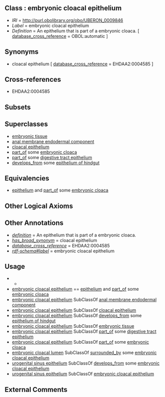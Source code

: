 
## Class : embryonic cloacal epithelium

 * *IRI* = http://purl.obolibrary.org/obo/UBERON_0009846
 * *Label* = embryonic cloacal epithelium
 * *Definition* = An epithelium that is part of a embryonic cloaca. [ [database_cross_reference](../../ef/oboInOwl#hasDbXref.md) = OBOL:automatic ]

## Synonyms

 * cloacal epithelium [ [database_cross_reference](../../ef/oboInOwl#hasDbXref.md) = EHDAA2:0004585 ]

## Cross-references

 * EHDAA2:0004585

## Subsets


## Superclasses

 * [embryonic tissue](../../UBERON/91/UBERON_0005291.md)
 * [anal membrane endodermal component](../../UBERON/21/UBERON_0009521.md)
 * [cloacal epithelium](../../UBERON/81/UBERON_0012481.md)
 * [part_of](../../BFO/50/BFO_0000050.md) some [embryonic cloaca](../../UBERON/63/UBERON_0000163.md)
 * [part_of](../../BFO/50/BFO_0000050.md) some [digestive tract epithelium](../../UBERON/29/UBERON_0003929.md)
 * [develops_from](../../RO/02/RO_0002202.md) some [epithelium of hindgut](../../UBERON/53/UBERON_0003353.md)

## Equivalencies

 * [epithelium](../../UBERON/83/UBERON_0000483.md) and [part_of](../../BFO/50/BFO_0000050.md) some [embryonic cloaca](../../UBERON/63/UBERON_0000163.md)

## Other Logical Axioms


## Other Annotations

 * *[definition](../../IAO/15/IAO_0000115.md)* = An epithelium that is part of a embryonic cloaca.
 * *[has_broad_synonym](../../ym/oboInOwl#hasBroadSynonym.md)* = cloacal epithelium
 * *[database_cross_reference](../../ef/oboInOwl#hasDbXref.md)* = EHDAA2:0004585
 * *[rdf-schema#label](../../el/rdf-schema#label.md)* = embryonic cloacal epithelium

## Usage

 * -
 * [embryonic cloacal epithelium](../../UBERON/46/UBERON_0009846.md) == [epithelium](../../UBERON/83/UBERON_0000483.md) and [part_of](../../BFO/50/BFO_0000050.md) some [embryonic cloaca](../../UBERON/63/UBERON_0000163.md)
 * [embryonic cloacal epithelium](../../UBERON/46/UBERON_0009846.md) SubClassOf [anal membrane endodermal component](../../UBERON/21/UBERON_0009521.md)
 * [embryonic cloacal epithelium](../../UBERON/46/UBERON_0009846.md) SubClassOf [cloacal epithelium](../../UBERON/81/UBERON_0012481.md)
 * [embryonic cloacal epithelium](../../UBERON/46/UBERON_0009846.md) SubClassOf [develops_from](../../RO/02/RO_0002202.md) some [epithelium of hindgut](../../UBERON/53/UBERON_0003353.md)
 * [embryonic cloacal epithelium](../../UBERON/46/UBERON_0009846.md) SubClassOf [embryonic tissue](../../UBERON/91/UBERON_0005291.md)
 * [embryonic cloacal epithelium](../../UBERON/46/UBERON_0009846.md) SubClassOf [part_of](../../BFO/50/BFO_0000050.md) some [digestive tract epithelium](../../UBERON/29/UBERON_0003929.md)
 * [embryonic cloacal epithelium](../../UBERON/46/UBERON_0009846.md) SubClassOf [part_of](../../BFO/50/BFO_0000050.md) some [embryonic cloaca](../../UBERON/63/UBERON_0000163.md)
 * [embryonic cloacal lumen](../../UBERON/69/UBERON_0009669.md) SubClassOf [surrounded_by](../../RO/19/RO_0002219.md) some [embryonic cloacal epithelium](../../UBERON/46/UBERON_0009846.md)
 * [urogenital sinus epithelium](../../UBERON/02/UBERON_0004902.md) SubClassOf [develops_from](../../RO/02/RO_0002202.md) some [embryonic cloacal epithelium](../../UBERON/46/UBERON_0009846.md)
 * [urogenital sinus epithelium](../../UBERON/02/UBERON_0004902.md) SubClassOf [embryonic cloacal epithelium](../../UBERON/46/UBERON_0009846.md)

## External Comments

